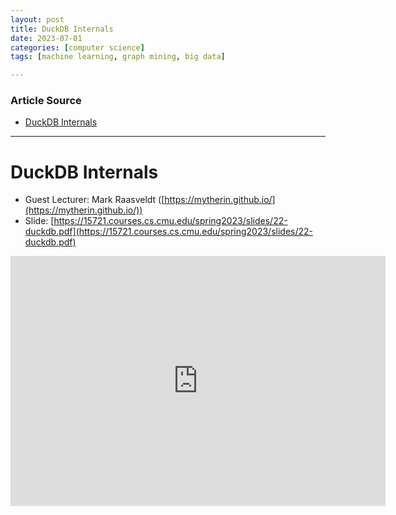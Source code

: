 ```yaml
---
layout: post
title: DuckDB Internals  
date: 2023-07-01
categories: [computer science]
tags: [machine learning, graph mining, big data]

---
```


### Article Source

* [DuckDB Internals](https://www.youtube.com/watch?v=WlNLr-3NZBk)


---

# DuckDB Internals


* Guest Lecturer: Mark Raasveldt ([https://mytherin.github.io/](https://mytherin.github.io/))
* Slide: [https://15721.courses.cs.cmu.edu/spring2023/slides/22-duckdb.pdf](https://15721.courses.cs.cmu.edu/spring2023/slides/22-duckdb.pdf)

<iframe width="600" height="400" src="https://www.youtube.com/embed/bZOvAKGkzpQ" title="YouTube video player" frameborder="0" allow="accelerometer; autoplay; clipboard-write; encrypted-media; gyroscope; picture-in-picture; web-share" allowfullscreen></iframe>